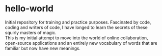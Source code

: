 # hello-world
Initial repository for training and practice purposes.
Fascinated by code, coding and writers of code, I have longed to learn the secrets of these squirly masters of magic.  
This is my initial attempt to move into the world of online collaboration, open-source applications and an entirely new vocabulary of words that are familiar but now have new meanings.
